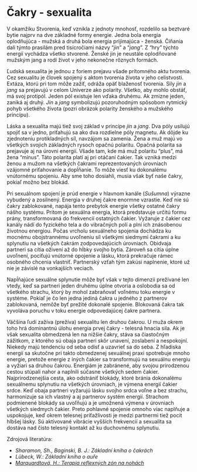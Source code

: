 Čakry - sexualita
=================

V okamžiku Stvorenia, keď vznikla z jednoty mnohosť, rozdelilo sa beztvaré bytie
najprv na dve základné formy energie. Jedna bola energia oplodňujúca - mužská a
druhá bola energia prijímajúca - ženská. Číňania dali týmto prasilám pred
tisícročiami názvy “*jin*” a “*jang*”. Z “hry” týchto energií vychádza všetko
stvorené. Ženské jin je neustále oplodňované mužským jang a rodí život v jeho
nekonečne rôznych formách.

Ľudská sexualita je jednou z foriem prejavu všade prítomného aktu tvorenia. Cez
sexualitu je človek spojený s aktom tvorenia života v jeho celistvosti. Extáza,
ktorú pri tom môže zažiť, odráža opäť blaženosť tvorenia.   Sily *jin* a *jang*
sa prejavujú v celom Univerze ako polarity. Všetko, aby mohlo obstáť, má svoj
protipól. Jeden pól existuje len vďaka druhému. Ak zmizne jeden, zaniká aj
druhý. *Jin* a *jang* symbolizujú pozoruhodným spôsobom rytmický pohyb všetkého
života (pozri obrázok polarity ženského a mužského princípu).

Láska a sexualita majú tiež svoj základ v princípe *jin* a *jang*. Dva póly
usilujú spojiť sa v jedno, priťahujú sa ako dva rozdielne póly magnetu. Ak dôjde
ku zjednoteniu protikladných síl, navzájom sa zamenia. Žena a muž majú vo
všetkých svojich základných rysoch opačnú polaritu. Opačná polarita sa prejavuje
aj na úrovni energií. Všade tam, kde má muž polaritu “plus”, má žena “mínus”.
Táto polarita platí aj pri otáčaní čakier. Tak vzniká medzi ženou a mužom na
všetkých čakrami reprezentovaných úrovniach vzájomné priťahovanie a dopĺňanie.
To môže viesť ku dokonalému vnútornému spojeniu. Aby sme toho dosiahli, musia
však byť naše čakry, pokiaľ možno bez blokád.

Pri sexuálnom spojení je prúd energie v hlavnom kanále (*Sušumna*) výrazne
vybudený a zosilnený. Energia v druhej čakre enormne vzrastie. Keď nie sú čakry
zablokované, napája tento prebytok energie všetky ostatné čakry nášho systému.
Pritom je sexuálna energia, ktorá predstavuje určitú formu prány, transformovaná
do frekvencií ostatných čakier. Vyžaruje z čakier cez kanály nádí do fyzického
tela a do vibračných polí a plní ich znásobenou životnou energiou. Počas vrcholu
sexuálneho spojenia dochádza ku mocnému obojstrannému uvoľneniu síl všetkými
siedmymi čakrami a ku splynutiu na všetkých čakrám zodpovedajúcich úrovniach.
Obidvaja partneri sa cítia oživení až do hĺbky svojho bytia. Zároveň sa cítia
úplne uvoľnení, pociťujú vnútorné opojenie a lásku, ktorá prekračuje rámec
osobného chcenia vlastniť. Partnerský vzťah tým zakúsi naplnenie, ktoré už nie
je závislé na vonkajších veciach.

Napĺňajúce sexuálne splynutie môže byť však v tejto dimenzii prežívané len
vtedy, keď sa partneri jeden druhému úplne otvoria a oslobodia sa od všetkého
strachu, ktorý by mohol zabraňovať voľnému toku energie v systéme. Pokiaľ je čo
len jedna jediná čakra u jedného z partnerov zablokovaná, nemôže byť prežité
dokonalé spojenie. Blokovaná čakra tak vyvoláva poruchu v toku energie
odpovedajúcej čakre partnera.

Väčšina ľudí zažíva (prežíva) sexualitu len druhou čakrou. U muža okrem toho hrá
dominantnú úlohu energia prvej čakry - telesná hnacia sila. Ak je však sexualita
obmedzená len na nižšie čakry, stáva sa čiastočným zážitkom, z ktorého sú obaja
partneri skôr unavení, zoslabení a nespokojní. Niekedy majú tendenciu od seba
odísť a uzavrieť sa do seba. Z hľadiska energií sa skutočne pri takto obmedzenej
sexuálnej praxi spotrebuje mnoho energie, pretože energie z iných čakier sa
transformujú na sexuálnu energiu a vyžiari sa druhou čakrou. Energiám je
zabránené, aby svojou prirodzenou cestou stúpali nahor a naplnili súčasne
všetkých sedem čakier.   Najprirodzenejšia cesta, ako odstrániť blokády, ktoré
bránia dokonalému sexuálnemu splynutiu na všetkých úrovniach, je výmena energií
čakier srdce. Keď obaja partneri vyžarujú lásku svojho srdca voľne a bez
strachu, harmonizuje sa ich vlastný a aj partnerov systém energií. Strachom
podmienené blokády sa uvoľňujú a je umožnená výmena v úrovniach všetkých
siedmych čakier. Preto pohlavné spojenie omnoho viac naplňuje a uspokojuje, keď
okrem telesnej príťažlivosti je medzi partnermi tiež pocit hlbšej lásky. Sú
aktivované vibrácie vyšších frekvencií a sexualita sa dostáva nad čisto telesný
kontakt až ku duchovnému splynutiu.

Zdrojová literatúra:
* *Sharamon, Sh., Baginski, B. J.: Základní kniha o čakrách*
* *Lübeck, W.: Základní kniha o auře*
* *[Marquardtová, H.: Terapia reflexných zón na nohách](../knihy/terapia-reflexnych-zon-na-nohe)*
